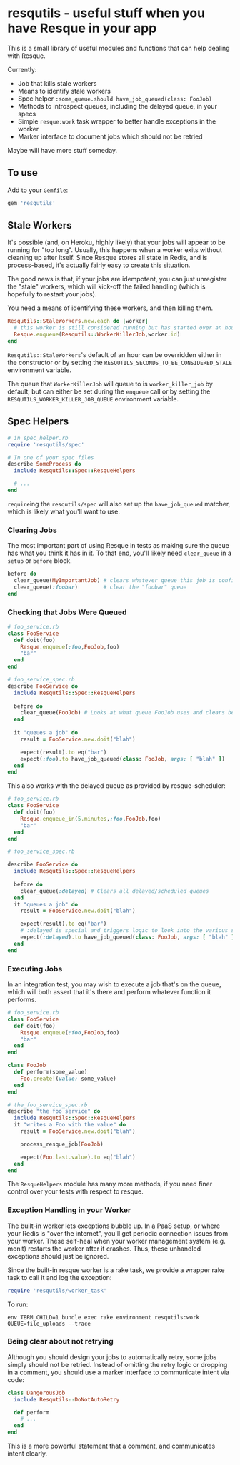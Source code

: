 # resqutils - useful stuff when you have Resque in your app

This is a small library of useful modules and functions that can help dealing with Resque.

Currently:

* Job that kills stale workers
* Means to identify stale workers
* Spec helper `:some_queue.should have_job_queued(class: FooJob)`
* Methods to introspect queues, including the delayed queue, in your specs
* Simple `resque:work` task wrapper to better handle exceptions in the worker
* Marker interface to document jobs which should not be retried

Maybe will have more stuff someday.

## To use

Add to your `Gemfile`:

```ruby
gem 'resqutils'
```

## Stale Workers

It's possible (and, on Heroku, highly likely) that your jobs will appear to be running for "too long".  Usually, this happens
when a worker exits without cleaning up after itself.  Since Resque stores all state in Redis, and is process-based, it's
actually fairly easy to create this situation.

The good news is that, if your jobs are idempotent, you can just unregister the "stale" workers, which will kick-off the
failed handling (which is hopefully to restart your jobs).

You need a means of identifying these workers, and then killing them.

```ruby
Resqutils::StaleWorkers.new.each do |worker|
  # this worker is still considered running but has started over an hour ago
  Resque.enqueue(Resqutils::WorkerKillerJob,worker.id)
end
```

`Resqutils::StaleWorkers`'s default of an hour can be overridden either in the constructor or by setting the
`RESQUTILS_SECONDS_TO_BE_CONSIDERED_STALE` environment variable.

The queue that `WorkerKillerJob` will queue to is `worker_killer_job` by default, but can either be set during the `enqueue`
call or by setting the `RESQUTILS_WORKER_KILLER_JOB_QUEUE` environment variable.

## Spec Helpers

```ruby
# in spec_helper.rb
require 'resqutils/spec'

# In one of your spec files
describe SomeProcess do
  include Resqutils::Spec::ResqueHelpers

  # ...
end
```

`require`ing the `resqutils/spec` will also set up the `have_job_queued` matcher, which is likely what you'll want to use.

### Clearing Jobs

The most important part of using Resque in tests as making sure the queue has what you
think it has in it.  To that end, you'll likely need `clear_queue` in a `setup` or
`before` block.

```ruby
before do
  clear_queue(MyImportantJob) # clears whatever queue this job is configured to use
  clear_queue(:foobar)        # clear the "foobar" queue
end
```

### Checking that Jobs Were Queued

```ruby
# foo_service.rb
class FooService
  def doit(foo)
    Resque.enqueue(:foo,FooJob,foo)
    "bar"
  end
end

# foo_service_spec.rb
describe FooService do
  include Resqutils::Spec::ResqueHelpers
  
  before do
    clear_queue(FooJob) # Looks at what queue FooJob uses and clears before each test
  end
  
  it "queues a job" do
    result = FooService.new.doit("blah")

    expect(result).to eq("bar")
    expect(:foo).to have_job_queued(class: FooJob, args: [ "blah" ])
  end
end
```

This also works with the delayed queue as provided by resque-scheduler:

```ruby
# foo_service.rb
class FooService
  def doit(foo)
    Resque.enqueue_in(5.minutes,:foo,FooJob,foo)
    "bar"
  end
end

# foo_service_spec.rb

describe FooService do
  include Resqutils::Spec::ResqueHelpers
  
  before do
    clear_queue(:delayed) # Clears all delayed/scheduled queues
  end
  it "queues a job" do
    result = FooService.new.doit("blah")

    expect(result).to eq("bar")
    # :delayed is special and triggers logic to look into the various scheduled queues
    expect(:delayed).to have_job_queued(class: FooJob, args: [ "blah" ])
  end
end
```

### Executing Jobs

In an integration test, you may wish to execute a job that's on the queue, which will both assert that it's there and perform whatever function it performs.


```ruby
# foo_service.rb
class FooService
  def doit(foo)
    Resque.enqueue(:foo,FooJob,foo)
    "bar"
  end
end

class FooJob
  def perform(some_value)
    Foo.create!(value: some_value)
  end
end

# the_foo_service_spec.rb
describe "the foo service" do
  include Resqutils::Spec::ResqueHelpers
  it "writes a Foo with the value" do
    result = FooService.new.doit("blah")

    process_resque_job(FooJob)

    expect(Foo.last.value).to eq("blah")
  end
end
```

The `ResqueHelpers` module has many more methods, if you need finer control over your tests with respect to resque.

### Exception Handling in your Worker

The built-in worker lets exceptions bubble up.
In a PaaS setup, or where your Redis is "over the internet", you'll get periodic connection issues from your worker.
These self-heal when your worker management system (e.g. monit) restarts the worker after it crashes.
Thus, these unhandled exceptions should just be ignored.

Since the built-in resque worker is a rake task, we provide a wrapper rake task to call it and log the exception:

```ruby
require 'resqutils/worker_task'
```

To run:

```
env TERM_CHILD=1 bundle exec rake environment resqutils:work QUEUE=file_uploads --trace
```

### Being clear about not retrying

Although you should design your jobs to automatically retry, some jobs simply should not be retried.
Instead of omitting the retry logic or dropping in a comment, you should use a marker interface to communicate intent via code:

```ruby
class DangerousJob
  include Resqutils::DoNotAutoRetry

  def perform
    # ...
  end
end
```

This is a more powerful statement that a comment, and communicates intent clearly.

